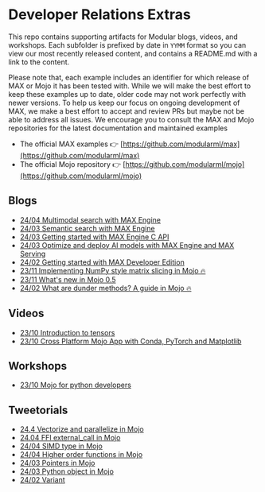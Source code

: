 # Developer Relations Extras

This repo contains supporting artifacts for Modular blogs, videos, and
workshops. Each subfolder is prefixed by date in `YYMM` format so you can view our
most recently released content, and contains a README.md with a link to the
content.

Please note that, each example includes an identifier for which release of MAX
or Mojo it has been tested with. While we will make the best effort to keep
these examples up to date, older code may not work perfectly with newer
versions. To help us keep our focus on ongoing development of MAX, we make a
best effort to accept and review PRs but maybe not be able to address all
issues. We encourage you to consult the MAX and Mojo repositories for the latest
documentation and maintained examples

- The official MAX examples 👉 [https://github.com/modularml/max](https://github.com/modularml/max)
- The official Mojo repository 👉 [https://github.com/modularml/mojo](https://github.com/modularml/mojo)

## Blogs

- [24/04 Multimodal search with MAX Engine](./blogs/2404-fast-multimodal-search-with-snowflake-embedding-and-max-engine/)
- [24/03 Semantic search with MAX Engine](./blogs/2403-semantic-search-with-max-engine)
- [24/03 Getting started with MAX Engine C API](./blogs/2403-max-engine-c-api)
- [24/03 Optimize and deploy AI models with MAX Engine and MAX Serving](./blogs/max-optimize-deploy)
- [24/02 Getting started with MAX Developer Edition](./blogs/max-blogpost-demos)
- [23/11 Implementing NumPy style matrix slicing in Mojo 🔥](./blogs/mojo-matrix-slice)
- [23/11 What's new in Mojo 0.5](./blogs/whats-new-0-5)
- [24/02 What are dunder methods? A guide in Mojo 🔥](./blogs/mojo-dunder)

## Videos

- [23/10 Introduction to tensors](./videos/introduction-to-tensors)
- [23/10 Cross Platform Mojo App with Conda, PyTorch and Matplotlib](./videos/mojo-plotter)

## Workshops

- [23/10 Mojo for python developers](./workshops/mojo-for-python-developers)

## Tweetorials

- [24.4 Vectorize and parallelize in Mojo](./tweetorials/vectorize-parallelize/)
- [24.04 FFI external_call in Mojo](./tweetorials/ffi/external_call/)
- [24/04 SIMD type in Mojo](./tweetorials/simd/)
- [24/04 Higher order functions in Mojo](./tweetorials/higher-order-functions/)
- [24/03 Pointers in Mojo](./tweetorials/pointers/)
- [24/03 Python object in Mojo](./tweetorials/py-obj/)
- [24/02 Variant](./tweetorials/variant/)
